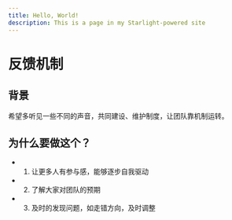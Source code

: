 ```yaml
---
title: Hello, World!
description: This is a page in my Starlight-powered site
---
```


# 反馈机制

## 背景

希望多听见一些不同的声音，共同建设、维护制度，让团队靠机制运转。

## 为什么要做这个？

- 1. 让更多人有参与感，能够逐步自我驱动
- 2. 了解大家对团队的预期
- 3. 及时的发现问题，如走错方向，及时调整

